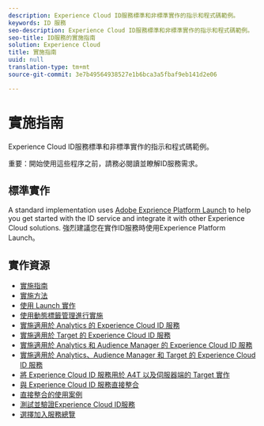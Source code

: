 ```yaml
---
description: Experience Cloud ID服務標準和非標準實作的指示和程式碼範例。
keywords: ID 服務
seo-description: Experience Cloud ID服務標準和非標準實作的指示和程式碼範例。
seo-title: ID服務的實施指南
solution: Experience Cloud
title: 實施指南
uuid: null
translation-type: tm+mt
source-git-commit: 3e7b49564938527e1b6bca3a5fbaf9eb141d2e06

---
```



# 實施指南

Experience Cloud ID服務標準和非標準實作的指示和程式碼範例。

重要：開始使用這些程序之前，請務必閱讀並瞭解ID服務需求。

## 標準實作

A standard implementation uses [Adobe Exprience Platform Launch](https://docs.adobelaunch.com/) to help you get started with the ID service and integrate it with other Experience Cloud solutions. 強烈建議您在實作ID服務時使用Experience Platform Launch。

## 實作資源

* [實施指南](implementation-guides.md)
* [實施方法](implementation-methods.md)
* [使用 Launch 實作](ecid-implement-with-launch.md)
* [使用動態標籤管理進行實施](standard.md)
* [實施適用於 Analytics 的 Experience Cloud ID 服務](setup-analytics.md)
* [實施適用於 Target 的 Experience Cloud ID 服務](setup-target.md)
* [實施適用於 Analytics 和 Audience Manager 的 Experience Cloud ID 服務](setup-aam-analytics.md)
* [實施適用於 Analytics、Audience Manager 和 Target 的 Experience Cloud ID 服務](setup-aam-analytics-target.md)
* [將 Experience Cloud ID 服務用於 A4T 以及伺服器端的 Target 實作](ecid-a4t-target.md)
* [與 Experience Cloud ID 服務直接整合](direct-integration.md)
* [直接整合的使用案例](direct-integration-examples.md)
* [測試並驗證Experience Cloud ID服務](test-verify.md)
* [選擇加入服務總覽](opt-in-service/optin-overview.md)

